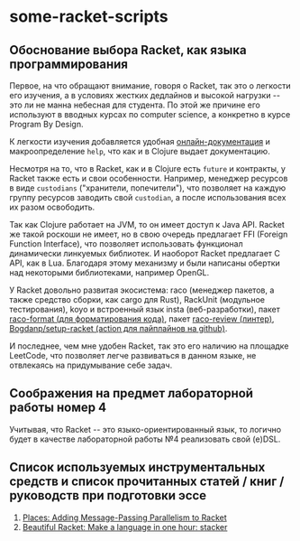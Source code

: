 # some-racket-scripts

## Обоснование выбора Racket, как языка программирования

Первое, на что обращают внимание, говоря о Racket, так это о легкости его изучения, а в условиях жестких дедлайнов и высокой нагрузки -- это ли не манна небесная для студента. По этой же причине его используют в вводных курсах по computer science, а конкретно в курсе Program By Design.

К легкости изучения добавляется удобная [онлайн-документация](https://docs.racket-lang.org/) и макроопределение `help`, что как и в Clojure выдает документацию.

Несмотря на то, что в Racket, как и в Clojure есть `future` и контракты, у Racket также есть и свои особенности. Например, менеджер ресурсов в виде `custodians` ("хранители, попечители"), что позволяет на каждую группу ресурсов заводить свой `custodian`, а после использования всех их разом освободить.

Так как Clojure работает на JVM, то он имеет доступ к Java API. Racket же такой роскоши не имеет, но в свою очередь предлагает FFI (Foreign Function Interface), что позволяет использовать функционал динамически линкуемых библиотек. И наоборот Racket предлагает C API, как в Lua. Благодаря этому механизму и были написаны обертки над некоторыми библиотеками, например OpenGL.

У Racket довольно развитая экосистема: raco (менеджер пакетов, а также средство сборки, как cargo для Rust), RackUnit (модульное тестирования), koyo и встроенный язык insta (веб-разработки), пакет [raco-format (для форматирования кода)](https://github.com/mxork/raco-format), пакет [raco-review (линтер)](https://github.com/Bogdanp/racket-review), [Bogdanp/setup-racket (action для пайплайнов на github)](https://github.com/Bogdanp/setup-racket).

И последнее, чем мне удобен Racket, так это его наличию на площадке LeetCode, что позволяет легче развиваться в данном языке, не отвлекаясь на придумывание себе задач.

## Соображения на предмет лабораторной работы номер 4

Учитывая, что Racket -- это языко-ориентированный язык, то логично будет в качестве лабораторной работы №4 реализовать свой (e)DSL.

## Список используемых инструментальных средств и список прочитанных статей / книг / руководств при подготовки эссе

1. [Places: Adding Message-Passing Parallelism to Racket](https://www.cs.utah.edu/plt/publications/dls11-tsffd.pdf)
2. [Beautiful Racket: Make a language in one hour: stacker](https://beautifulracket.com/stacker/why-make-languages.html)
